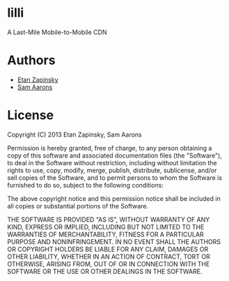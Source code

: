 lilli
=====
A Last-Mile Mobile-to-Mobile CDN

Authors
=======
* [Etan Zapinsky](http://github.com/etanzapinsky)
* [Sam Aarons](http://github.com/saarons) 

License
=======
Copyright (C) 2013 Etan Zapinsky, Sam Aarons

Permission is hereby granted, free of charge, to any person obtaining a copy of this software and associated documentation files (the "Software"), to deal in the Software without restriction, including without limitation the rights to use, copy, modify, merge, publish, distribute, sublicense, and/or sell copies of the Software, and to permit persons to whom the Software is furnished to do so, subject to the following conditions:

The above copyright notice and this permission notice shall be included in all copies or substantial portions of the Software.

THE SOFTWARE IS PROVIDED "AS IS", WITHOUT WARRANTY OF ANY KIND, EXPRESS OR IMPLIED, INCLUDING BUT NOT LIMITED TO THE WARRANTIES OF MERCHANTABILITY, FITNESS FOR A PARTICULAR PURPOSE AND NONINFRINGEMENT. IN NO EVENT SHALL THE AUTHORS OR COPYRIGHT HOLDERS BE LIABLE FOR ANY CLAIM, DAMAGES OR OTHER LIABILITY, WHETHER IN AN ACTION OF CONTRACT, TORT OR OTHERWISE, ARISING FROM, OUT OF OR IN CONNECTION WITH THE SOFTWARE OR THE USE OR OTHER DEALINGS IN THE SOFTWARE.